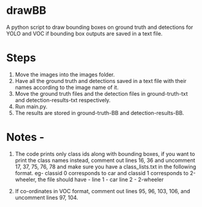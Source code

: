 # drawBB
A python script to draw bounding boxes on ground truth and detections for YOLO and VOC if bounding box outputs are saved in a text file.

# Steps

1. Move the images into the images folder.
2. Have all the ground truth and detections saved in a text file with their names according to the image name of it.
3. Move the ground truth files  and the detection files in ground-truth-txt and detection-results-txt respectively.
4. Run main.py. 
5. The results are stored in ground-truth-BB and detection-results-BB.

# Notes - 
1. The code prints only class ids along with bounding boxes, if you want to print the class names instead, comment out lines 16, 36 and uncomment 17, 37, 75, 76, 78 and make sure you have a class_lists.txt in the following format. eg- classid 0 corresponds to car and classid 1 corresponds to 2-wheeler, the file should have -
line 1 - car
line 2 - 2-wheeler

2. If co-ordinates in VOC format, comment out lines 95, 96, 103, 106, and uncomment lines 97, 104.
